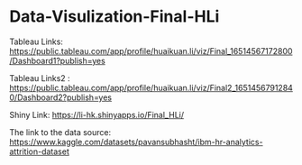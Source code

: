# Data-Visulization-Final-HLi
Tableau Links: https://public.tableau.com/app/profile/huaikuan.li/viz/Final_16514567172800/Dashboard1?publish=yes

Tableau Links2 : https://public.tableau.com/app/profile/huaikuan.li/viz/Final2_16514567912840/Dashboard2?publish=yes

Shiny Link: https://li-hk.shinyapps.io/Final_HLi/

The link to the data source: https://www.kaggle.com/datasets/pavansubhasht/ibm-hr-analytics-attrition-dataset
